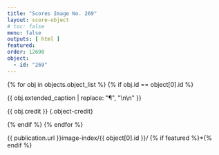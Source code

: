 ```yaml
---
title: "Scores Image No. 269"
layout: score-object
# toc: false
menu: false
outputs: [ html ]
featured: 
order: 12690
object:
  - id: "269"
---
```


{% for obj in objects.object_list %}
{% if obj.id == object[0].id %}

{{ obj.extended_caption | replace: "¶", "\n\n" }}

{{ obj.credit }} {.object-credit}

{% endif %}
{% endfor %}

<div class="object-credit object-url is-print-only">

{{ publication.url }}image-index/{{ object[0].id }}/ {% if featured %}*{% endif %}

</div>
